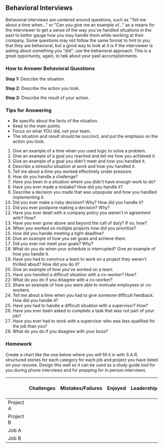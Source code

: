 ## Behavioral Interviews
Behavioral interviews are centered around questions, such as "Tell me about a time when..." or "Can you give me an example of..." as a means for the interviewer to get a sense of the way you've handled situations in the past to better gauge how you may handle them while working at their company. Some questions may not follow the same format to hint to you that they are behavioral, but a good way to look at it is if the interviewer is asking about something you "did", use the behavioral approach. This is a great opportunity, again, to talk about your past accomplishments.

### How to Answer Behavioral Questions
**Step 1:** Describe the situation.

**Step 2:** Describe the action you took.

**Step 3:** Describe the result of your action.

### Tips for Answering
- Be specific about the facts of the situation.
- Keep to the main points.
- Focus on what YOU did, not your team.
- The situation and result should be succinct, and put the emphasis on the action you took.
1. Give an example of a time when you used logic to solve a problem.
2. Give an example of a goal you reached and tell me how you achieved it.
3. Give an example of a goal you didn't meet and how you handled it.
4. Describe a stressful situation at work and how you handled it.
5. Tell me about a time you worked effectively under pressure.
6. How do you handle a challenge?
7. Have you been in a situation where you didn't have enough work to do?
8. Have you ever made a mistake? How did you handle it?
9. Describe a decision you made that was unpopular and how you handled implementing it.
10. Did you ever make a risky decision? Why? How did you handle it?
11. Did you ever postpone making a decision? Why?
12. Have you ever dealt with a company policy you weren't in agreement with? How?
13. Have you ever gone above and beyond the call of duty? If so, how?
14. When you worked on multiple projects how did you prioritize?
15. How did you handle meeting a tight deadline?
16. Give an example of how you set goals and achieve them.
17. Did you ever not meet your goals? Why?
18. What do you do when your schedule is interrupted? Give an example of how you handle it.
19. Have you had to convince a team to work on a project they weren't thrilled about? How did you do it?
20. Give an example of how you've worked on a team.
21. Have you handled a difficult situation with a co-worker? How?
22. What do you do if you disagree with a co-worker?
23. Share an example of how you were able to motivate employees or co-workers.
24. Tell me about a time when you had to give someone difficult feedback. How did you handle it?
25. Have you had to handle a difficult situation with a supervisor? How?
26. Have you ever been asked to complete a task that was not part of your job?
27. Have you ever had to work with a supervisor who was less qualified for the job than you?
28. What do you do if you disagree with your boss?

### Homework
Create a chart like the one below where you will fill it in with S.A.R. structured stories for each category for each job and project you have listed on your resume. Design this well so it can be used as a study guide tool for you during phone interviews and for prepping for in person interviews.

|           | Challenges                         | Mistakes/Failures                  | Enjoyed                                 | Leadership                          | Conflicts                         | What You'd Do Differently |
|-----------|------------------------------------|------------------------------------|-----------------------------------------|-------------------------------------|-----------------------------------|---------------------------|
| Project A |                                    |                                    |                                         |                                     |                                   |                           |
| Project B |                                    |                                    |                                         |                                     |                                   |                           |
| Job A     |                                    |                                    |                                         |                                     |                                   |                           |
| Job B     |                                    |                                    |                                         |                                     |                                   |                           |
